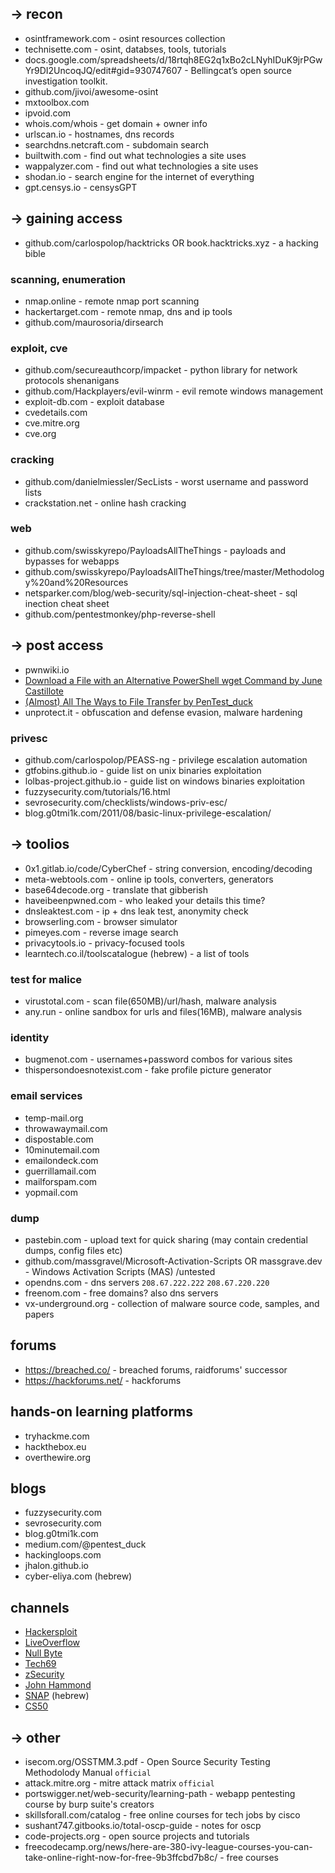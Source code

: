 ## -> recon
- osintframework.com - osint resources collection
- technisette.com - osint, databses, tools, tutorials
- docs.google.com/spreadsheets/d/18rtqh8EG2q1xBo2cLNyhIDuK9jrPGwYr9DI2UncoqJQ/edit#gid=930747607 - Bellingcat’s open source investigation toolkit.
- github.com/jivoi/awesome-osint
- mxtoolbox.com
- ipvoid.com
- whois.com/whois - get domain + owner info
- urlscan.io - hostnames, dns records
- searchdns.netcraft.com - subdomain search
- builtwith.com - find out what technologies a site uses
- wappalyzer.com - find out what technologies a site uses
- shodan.io - search engine for the internet of everything
- gpt.censys.io - censysGPT

## -> gaining access
- github.com/carlospolop/hacktricks OR book.hacktricks.xyz - a hacking bible
### scanning, enumeration
- nmap.online - remote nmap port scanning
- hackertarget.com - remote nmap, dns and ip tools
- github.com/maurosoria/dirsearch

### exploit, cve
- github.com/secureauthcorp/impacket - python library for network protocols shenanigans
- github.com/Hackplayers/evil-winrm - evil remote windows management
- exploit-db.com - exploit database
- cvedetails.com 
- cve.mitre.org
- cve.org

### cracking
- github.com/danielmiessler/SecLists - worst username and password lists
- crackstation.net - online hash cracking

### web
- github.com/swisskyrepo/PayloadsAllTheThings - payloads and bypasses for webapps
- github.com/swisskyrepo/PayloadsAllTheThings/tree/master/Methodology%20and%20Resources
- netsparker.com/blog/web-security/sql-injection-cheat-sheet - sql inection cheat sheet
- github.com/pentestmonkey/php-reverse-shell

## -> post access
- pwnwiki.io
- [Download a File with an Alternative PowerShell wget Command by June Castillote](https://adamtheautomator.com/powershell-download-file/)
- [(Almost) All The Ways to File Transfer by PenTest_duck](https://medium.com/@PenTest_duck/almost-all-the-ways-to-file-transfer-1bd6bf710d65)
- unprotect.it - obfuscation and defense evasion, malware hardening

### privesc
- github.com/carlospolop/PEASS-ng - privilege escalation automation
- gtfobins.github.io - guide list on unix binaries exploitation
- lolbas-project.github.io - guide list on windows binaries exploitation
- fuzzysecurity.com/tutorials/16.html
- sevrosecurity.com/checklists/windows-priv-esc/
- blog.g0tmi1k.com/2011/08/basic-linux-privilege-escalation/


## -> toolios
- 0x1.gitlab.io/code/CyberChef - string conversion, encoding/decoding
- meta-webtools.com - online ip tools, converters, generators
- base64decode.org - translate that gibberish
- haveibeenpwned.com - who leaked your details this time?
- dnsleaktest.com - ip + dns leak test, anonymity check
- browserling.com - browser simulator
- pimeyes.com - reverse image search
- privacytools.io - privacy-focused tools
- learntech.co.il/toolscatalogue (hebrew) - a list of tools
### test for malice
- virustotal.com - scan file(650MB)/url/hash, malware analysis
- any.run - online sandbox for urls and files(16MB), malware analysis
### identity
- bugmenot.com - usernames+password combos for various sites
- thispersondoesnotexist.com - fake profile picture generator
### email services
- temp-mail.org
- throwawaymail.com
- dispostable.com
- 10minutemail.com
- emailondeck.com
- guerrillamail.com
- mailforspam.com
- yopmail.com
### dump
- pastebin.com - upload text for quick sharing (may contain credential dumps, config files etc)
- github.com/massgravel/Microsoft-Activation-Scripts OR massgrave.dev - Windows Activation Scripts (MAS) /untested
- opendns.com - dns servers `208.67.222.222` `208.67.220.220`
- freenom.com - free domains? also dns servers
- vx-underground.org - collection of malware source code, samples, and papers
## forums
- https://breached.co/ - breached forums, raidforums' successor
- https://hackforums.net/ - hackforums
## hands-on learning platforms
- tryhackme.com
- hackthebox.eu
- overthewire.org
## blogs
- fuzzysecurity.com
- sevrosecurity.com
- blog.g0tmi1k.com
- medium.com/@pentest_duck
- hackingloops.com
- jhalon.github.io
- cyber-eliya.com (hebrew)
## channels
- [Hackersploit](https://www.youtube.com/c/HackerSploit)
- [LiveOverflow](https://www.youtube.com/c/LiveOverflow)
- [Null Byte](https://www.youtube.com/c/NullByteWHT)
- [Tech69](https://www.youtube.com/c/Tech69YT)
- [zSecurity](https://www.youtube.com/c/zSecurity)
- [John Hammond](https://www.youtube.com/c/JohnHammond010)
- [SNAP](https://www.youtube.com/c/ItSNAPGaming) (hebrew)
- [CS50](https://www.youtube.com/@cs50)
## -> other
- isecom.org/OSSTMM.3.pdf - Open Source Security Testing Methodolody Manual `official`
- attack.mitre.org - mitre attack matrix `official`
- portswigger.net/web-security/learning-path - webapp pentesting course by burp suite's creators
- skillsforall.com/catalog - free online courses for tech jobs by cisco
- sushant747.gitbooks.io/total-oscp-guide - notes for oscp
- code-projects.org - open source projects and tutorials
- freecodecamp.org/news/here-are-380-ivy-league-courses-you-can-take-online-right-now-for-free-9b3ffcbd7b8c/ - free courses
